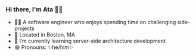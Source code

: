 ### Hi there, I'm Ata 👋🏽

- 👨🏽‍ A software engineer who enjoys spending time on challenging side-projects
- 📍 Located in Boston, MA
- 🌱 I’m currently learning server-side architecture development
- 😄 Pronouns: ✨he/him✨

<!--
<p align="left">
<img src="https://github-readme-stats.vercel.app/api?username=AtaGowani&show_icons=true&theme=vue" alt="AtaGowani" />
</p>

<p align="left">
<img src="https://github-readme-stats.vercel.app/api/top-langs/?username=AtaGowani&theme=vue&layout=compact" alt="AtaGowani" />
</p>

<!--
**AtaGowani/AtaGowani** is a  _special_ ✨ repository because its `README.md` (this file) appears on your GitHub profile.

Here are some ideas to get you started:

-->
